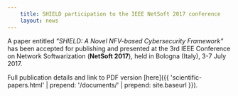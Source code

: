 ```yaml
---
    title: SHIELD participation to the IEEE NetSoft 2017 conference
    layout: news
---
```


A paper entitled *"SHIELD: A Novel NFV-based Cybersecurity Framework"* has been accepted for publishing and presented at the 3rd IEEE Conference on Network Softwarization (**NetSoft 2017**), held in Bologna (Italy), 3-7 July 2017.

Full publication details and link to PDF version [here]({{ 'scientific-papers.html' | prepend: '/documents/' | prepend: site.baseurl }}).

